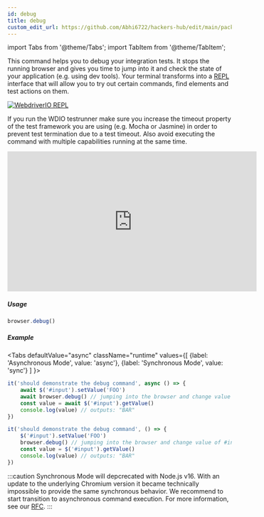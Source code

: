 ```yaml
---
id: debug
title: debug
custom_edit_url: https://github.com/Abhi6722/hackers-hub/edit/main/packages/webdriverio/src/commands/browser/debug.ts
---
```


import Tabs from '@theme/Tabs';
import TabItem from '@theme/TabItem';

This command helps you to debug your integration tests. It stops the running browser and gives
you time to jump into it and check the state of your application (e.g. using dev tools).
Your terminal transforms into a [REPL](https://en.wikipedia.org/wiki/Read%E2%80%93eval%E2%80%93print_loop)
interface that will allow you to try out certain commands, find elements and test actions on
them.

[![WebdriverIO REPL](https://webdriver.io/img/repl.gif)](https://webdriver.io/img/repl.gif)

If you run the WDIO testrunner make sure you increase the timeout property of the test framework
you are using (e.g. Mocha or Jasmine) in order to prevent test termination due to a test timeout.
Also avoid executing the command with multiple capabilities running at the same time.

<iframe width="560" height="315" src="https://www.youtube.com/embed/xWwP-3B_YyE" frameborder="0" allowFullScreen></iframe>

##### Usage

```js
browser.debug()
```

##### Example
<Tabs
defaultValue="async"
className="runtime"
values={[
{label: 'Asynchronous Mode', value: 'async'},
{label: 'Synchronous Mode', value: 'sync'}
]
}>
<TabItem value="async">

```js title="debug.js"
it('should demonstrate the debug command', async () => {
    await $('#input').setValue('FOO')
    await browser.debug() // jumping into the browser and change value of #input to 'BAR'
    const value = await $('#input').getValue()
    console.log(value) // outputs: "BAR"
})
```

</TabItem>
<TabItem value="sync">

```js title="debug.js"
it('should demonstrate the debug command', () => {
    $('#input').setValue('FOO')
    browser.debug() // jumping into the browser and change value of #input to 'BAR'
    const value = $('#input').getValue()
    console.log(value) // outputs: "BAR"
})
```

:::caution
Synchronous Mode will depcrecated with Node.js v16. With an update to the
underlying Chromium version it became technically impossible to provide the
same synchronous behavior. We recommend to start transition to asynchronous
command execution. For more information, see our <a href="https://github.com/webdriverio/webdriverio/discussions/6702">RFC</a>.
:::
</TabItem>
</Tabs>

